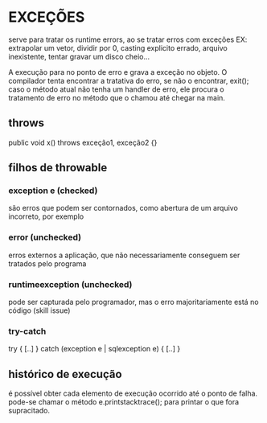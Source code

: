 # EXCEÇÕES
serve para tratar os runtime errors, ao se tratar erros com exceções
EX:
extrapolar um vetor, dividir por 0, casting explicito errado, arquivo inexistente, tentar gravar um disco cheio...

A execução para no ponto de erro e grava a exceção no objeto. O compilador tenta encontrar a tratativa do erro, se não o encontrar, exit();
caso o método atual não tenha um handler de erro, ele procura o tratamento de erro no método que o chamou até chegar na main.

## throws
public void x() throws exceção1, exceção2 {}

## filhos de throwable
### exception e (checked)
são erros que podem ser contornados, como abertura de um arquivo incorreto, por exemplo

### error (unchecked)
erros externos a aplicação, que não necessariamente conseguem ser tratados pelo programa

### runtimeexception (unchecked) 
pode ser capturada pelo programador, mas o erro majoritariamente está no código (skill issue)

### try-catch
try {
[..]
} catch (exception e | sqlexception e) {
[..]
}

## histórico de execução
é possível obter cada elemento de execução ocorrido até o ponto de falha.
pode-se chamar o método e.printstacktrace(); para printar o que fora supracitado.
